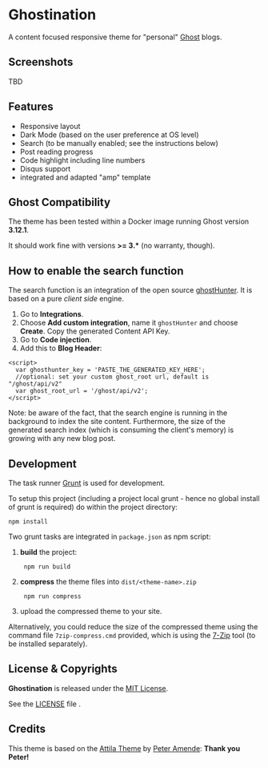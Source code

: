 # Ghostination

A content focused responsive theme for "personal" [Ghost](https://github.com/tryghost/ghost/) blogs.

## Screenshots

TBD

## Features

* Responsive layout
* Dark Mode (based on the user preference at OS level)
* Search (to be manually enabled; see the instructions below)
* Post reading progress
* Code highlight including line numbers
* Disqus support
* integrated and adapted "amp" template

## Ghost Compatibility

The theme has been tested within a Docker image running Ghost version **3.12.1**.

It should work fine with versions **>= 3.\*** (no warranty, though).

## How to enable the search function

The search function is an integration of the open source [ghostHunter](https://github.com/jamalneufeld/ghostHunter). It is based on a pure *client side* engine.

1. Go to __Integrations__.  
1. Choose __Add custom integration__, name it `ghostHunter` and choose __Create__. Copy the generated Content API Key.  
1. Go to __Code injection__.  
1. Add this to __Blog Header__:  

````
<script>
  var ghosthunter_key = 'PASTE_THE_GENERATED_KEY_HERE';
  //optional: set your custom ghost_root url, default is "/ghost/api/v2"
  var ghost_root_url = '/ghost/api/v2';
</script>
````

Note: be aware of the fact, that the search engine is running in the background to index the site content. Furthermore, the size of the generated search index (which is consuming the client's memory) is growing with any new blog post.

## Development

The task runner  [Grunt](https://gruntjs.com/getting-started/) is used for development.

To setup this project (including a project local grunt - hence no global install of grunt is required) do within the project directory:

	npm install

Two grunt tasks are integrated in `package.json` as npm script:

1. **build** the project:

		npm run build

1. **compress** the theme files into `dist/<theme-name>.zip`

		npm run compress

3. upload the compressed theme to your site.

Alternatively, you could reduce the size of the compressed theme using the command file `7zip-compress.cmd` provided, which is using the [7-Zip](https://www.7-zip.org/) tool (to be installed separately). 

## License & Copyrights

**Ghostination** is released under the [MIT License](https://opensource.org/licenses/MIT).

See the [LICENSE](./LICENSE) file .

## Credits

This theme is based on the [Attila Theme](https://github.com/zutrinken/attila) by [Peter Amende](https://github.com/zutrinken): **Thank you Peter!**